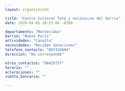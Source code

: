 ```yaml
---
layout: organizacion

title: "Centro Cultural Totó y vecinos/as del barrio"
date: 2020-04-05 20:23:06 -0300

departamento: "Montevideo"
barrio: "Nuevo París"
actividades: "Canasta"
necesidades: "Reciben donaciones"
telefono_contacto: "097426604"
direccion: "No corresponde"

otros_contactos: "98429757"
horario: ""
aclaraciones: ""
cuenta_bancaria: ""

---
```


